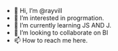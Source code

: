 - 👋 Hi, I’m @rayvill
- 👀 I’m interested in progrmation.
- 🌱 I’m currently learning JS AND J.
- 💞️ I’m looking to collaborate on BI
- 📫 How to reach me here.

<!---
rayvill/rayvill is a ✨ special ✨ repository because its `README.md` (this file) appears on your GitHub profile.
You can click the Preview link to take a look at your changes.
--->
